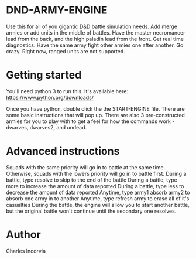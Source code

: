 # DND-ARMY-ENGINE

Use this for all of you gigantic D&D battle simulation needs. Add merge armies or add units in the middle of battles.
Have the master necromancer lead from the back, and the high paladin lead from the front.
Get real time diagnostics.  Have the same army fight other armies one after another.  Go crazy.
Right now, ranged units are not supported.

# Getting started
You'll need python 3 to run this.  It's available here: https://www.python.org/downloads/

Once you have python, double click the the START-ENGINE file.  There are some basic instructions that will pop up.
There are also 3 pre-constructed armies for you to play with to get a feel for how the commands work - dwarves, dwarves2, and undead.

# Advanced instructions
Squads with the same priority will go in to battle at the same time.  Otherwise, squads with the lowers priority will go in to battle first.
During a battle, type resolve to skip to the end of the battle
During a battle, type more to increase the amount of data reported
During a battle, type less to decrease the amount of data reported
Anytime, type army1 absorb army2 to absorb one army in to another
Anytime, type refresh army to erase all of it's casualties
During the battle, the engine will allow you to start another battle, but the original battle won't continue until the secondary one resolves.

# Author
Charles Incorvia
